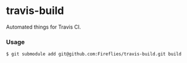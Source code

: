 travis-build
============

Automated things for Travis CI.

### Usage

```bash
$ git submodule add git@github.com:Fireflies/travis-build.git build
```
